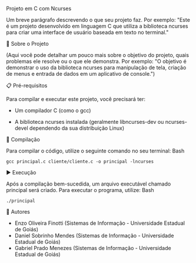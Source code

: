 Projeto em C com Ncurses

Um breve parágrafo descrevendo o que seu projeto faz. Por exemplo: "Este é um projeto desenvolvido em linguagem C que utiliza a biblioteca ncurses para criar uma interface de usuário baseada em texto no terminal."

🚀 Sobre o Projeto

(Aqui você pode detalhar um pouco mais sobre o objetivo do projeto, quais problemas ele resolve ou o que ele demonstra. Por exemplo: "O objetivo é demonstrar o uso da biblioteca ncurses para manipulação de tela, criação de menus e entrada de dados em um aplicativo de console.")

📋 Pré-requisitos

Para compilar e executar este projeto, você precisará ter:

  - Um compilador C (como o gcc)

  - A biblioteca ncurses instalada (geralmente libncurses-dev ou ncurses-devel dependendo da sua distribuição Linux)

🔧 Compilação

Para compilar o código, utilize o seguinte comando no seu terminal:
Bash

```gcc principal.c cliente/cliente.c -o principal -lncurses```

▶️ Execução

Após a compilação bem-sucedida, um arquivo executável chamado principal será criado. Para executar o programa, utilize:
Bash

```./principal```

👥 Autores

  - Enzo Oliveira Finotti (Sistemas de Informação - Universidade Estadual de Goiás)
  - Daniel Sobrinho Mendes (Sistemas de Informação - Universidade Estadual de Goiás)
  - Gabriel Prado Menezes (Sistemas de Informação - Universidade Estadual de Goiás)